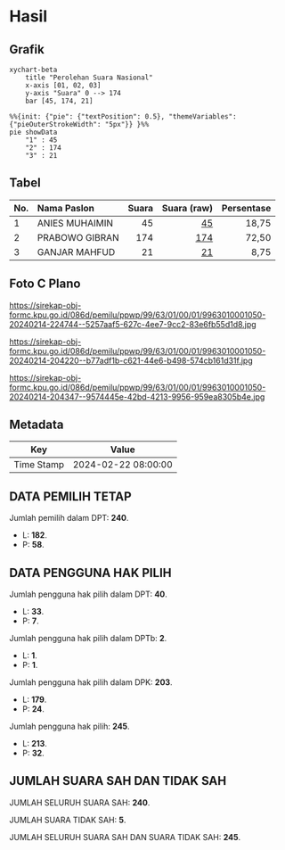 # Hasil

## Grafik

```mermaid
xychart-beta
    title "Perolehan Suara Nasional"
    x-axis [01, 02, 03]
    y-axis "Suara" 0 --> 174
    bar [45, 174, 21]
```

```mermaid
%%{init: {"pie": {"textPosition": 0.5}, "themeVariables": {"pieOuterStrokeWidth": "5px"}} }%%
pie showData
    "1" : 45
    "2" : 174
    "3" : 21
```

## Tabel

| No. | Nama Paslon    | Suara | Suara (raw) | Persentase |
|:--- |:-------------- | -----:| -----------:| ----------:|
| 1   | ANIES MUHAIMIN | 45    | [45][p-1]   | 18,75      |
| 2   | PRABOWO GIBRAN | 174   | [174][p-2]  | 72,50      |
| 3   | GANJAR MAHFUD  | 21    | [21][p-3]   | 8,75       |


[p-1]: https://github.com/gigit-pemilu/pemilu-2024/blob/main/pilpres/hitung-suara/sub/99-luar-negeri/sub/63-kuching-malaysia/sub/01-kuching-malaysia/sub/0001-kuching-malaysia/sub/050-ksk-045/sub/paslon-1.txt
[p-2]: https://github.com/gigit-pemilu/pemilu-2024/blob/main/pilpres/hitung-suara/sub/99-luar-negeri/sub/63-kuching-malaysia/sub/01-kuching-malaysia/sub/0001-kuching-malaysia/sub/050-ksk-045/sub/paslon-2.txt
[p-3]: https://github.com/gigit-pemilu/pemilu-2024/blob/main/pilpres/hitung-suara/sub/99-luar-negeri/sub/63-kuching-malaysia/sub/01-kuching-malaysia/sub/0001-kuching-malaysia/sub/050-ksk-045/sub/paslon-3.txt

## Foto C Plano

https://sirekap-obj-formc.kpu.go.id/086d/pemilu/ppwp/99/63/01/00/01/9963010001050-20240214-224744--5257aaf5-627c-4ee7-9cc2-83e6fb55d1d8.jpg

https://sirekap-obj-formc.kpu.go.id/086d/pemilu/ppwp/99/63/01/00/01/9963010001050-20240214-204220--b77adf1b-c621-44e6-b498-574cb161d31f.jpg

https://sirekap-obj-formc.kpu.go.id/086d/pemilu/ppwp/99/63/01/00/01/9963010001050-20240214-204347--9574445e-42bd-4213-9956-959ea8305b4e.jpg


## Metadata

| Key        | Value               |
| ---------- | ------------------- |
| Time Stamp | 2024-02-22 08:00:00 |


## DATA PEMILIH TETAP

Jumlah pemilih dalam DPT: **240**.
 * L: **182**.
 * P: **58**.

## DATA PENGGUNA HAK PILIH

Jumlah pengguna hak pilih dalam DPT: **40**.
 * L: **33**.
 * P: **7**.

Jumlah pengguna hak pilih dalam DPTb: **2**.
 * L: **1**.
 * P: **1**.

Jumlah pengguna hak pilih dalam DPK: **203**.
 * L: **179**.
 * P: **24**.

Jumlah pengguna hak pilih: **245**.
 * L: **213**.
 * P: **32**.

## JUMLAH SUARA SAH DAN TIDAK SAH

JUMLAH SELURUH SUARA SAH: **240**.

JUMLAH SUARA TIDAK SAH: **5**.

JUMLAH SELURUH SUARA SAH DAN SUARA TIDAK SAH: **245**.


